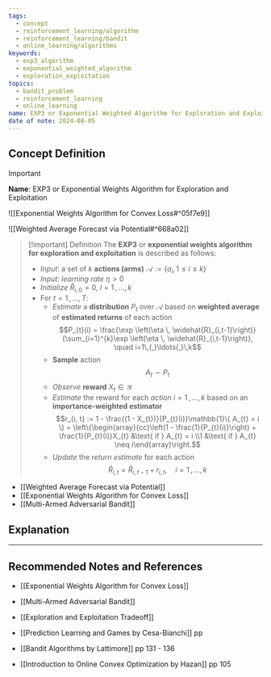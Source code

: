```yaml
---
tags:
  - concept
  - reinforcement_learning/algorithm
  - reinforcement_learning/bandit
  - online_learning/algorithms
keywords:
  - exp3_algorithm
  - exponential_weighted_algorithm
  - exploration_exploitation
topics:
  - bandit_problem
  - reinforcement_learning
  - online_learning
name: EXP3 or Exponential Weighted Algorithm for Exploration and Exploitation
date of note: 2024-08-05
---
```


## Concept Definition

>[!important]
>**Name**: EXP3 or Exponential Weights Algorithm for Exploration and Exploitation

![[Exponential Weights Algorithm for Convex Loss#^05f7e9]]

![[Weighted Average Forecast via Potential#^668a02]]


>[!important] Definition
>The **EXP3** or **exponential weights algorithm for exploration and exploitation** is described as follows:
>- *Input*: a set of $k$ **actions (arms)** $\mathcal{A} := \{ a_{i}, 1\le i \le k \}$
>- *Input*: *learning rate* $\eta >0$
>- *Initialize* $\widehat{R}_{i,0} = 0$,  $i=1\,{,}\ldots{,}\,k$
>- For $t = 1\,{,}\ldots{,}\,T$:
>	- *Estimate* a **distribution** $P_{t}$ over $\mathcal{A}$ based on **weighted average** of **estimated returns** of each action $$P_{t}(i) = \frac{\exp \left(\eta \, \widehat{R}_{i,t-1}\right)}{\sum_{i=1}^{k}\exp \left(\eta \, \widehat{R}_{i,t-1}\right)}, \quad i=1\,{,}\ldots{,}\,k$$
>	- **Sample** action $$A_{t} \sim P_{t}$$
>	- *Observe* **reward** $X_{t}\in \mathcal{Y}$
>	- *Estimate* the reward for each *action* $i=1\,{,}\ldots{,}\,k$ based on an **importance-weighted estimator** $$r_{i, t} := 1 - \frac{(1 - X_{t})}{P_{t}(i)}\mathbb{1}\{ A_{t} = i \} = \left\{\begin{array}{cc}\left(1 - \frac{1}{P_{t}(i)}\right) + \frac{1}{P_{t}(i)}X_{t} &\text{ if } A_{t} = i \\1 &\text{ if } A_{t} \neq i\end{array}\right.$$
>	- *Update* the *return estimate* for each action $$\widehat{R}_{i,t} = \widehat{R}_{i,t-1} + r_{i, t}, \quad i=1\,{,}\ldots{,}\,k$$


- [[Weighted Average Forecast via Potential]]
- [[Exponential Weights Algorithm for Convex Loss]]
- [[Multi-Armed Adversarial Bandit]]


## Explanation





-----------
##  Recommended Notes and References


- [[Exponential Weights Algorithm for Convex Loss]]
- [[Multi-Armed Adversarial Bandit]]
- [[Exploration and Exploitation Tradeoff]]


- [[Prediction Learning and Games by Cesa-Bianchi]] pp
- [[Bandit Algorithms by Lattimore]] pp 131 - 136
- [[Introduction to Online Convex Optimization by Hazan]] pp 105